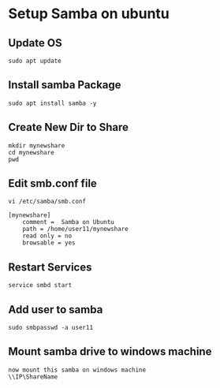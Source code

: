 # Setup Samba on ubuntu

## Update OS

	sudo apt update

## Install samba Package

	sudo apt install samba -y

## Create New Dir to Share

	mkdir mynewshare 
	cd mynewshare
	pwd 

## Edit smb.conf file

	vi /etc/samba/smb.conf
	
	[mynewshare]
		comment =  Samba on Ubuntu
		path = /home/user11/mynewshare
		read only = no 
		browsable = yes

## Restart Services

	service smbd start

## Add user to samba

	sudo smbpasswd -a user11 

## Mount samba drive to windows machine
	 
	now mount this samba on windows machine
	\\IP\ShareName
	